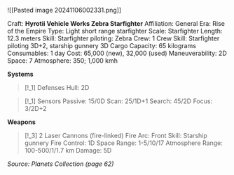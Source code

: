 ![[Pasted image 20241106002331.png]]

Craft: **Hyrotii Vehicle Works Zebra Starfighter**
Affiliation: General
Era: Rise of the Empire
Type: Light short range starfighter
Scale: Starfighter
Length: 12.3 meters
Skill: Starfighter piloting: Zebra
Crew: 1
Crew Skill: Starfighter piloting 3D+2, starship gunnery 3D 
Cargo Capacity: 65 kilograms
Consumables: 1 day
Cost: 65,000 (new), 32,000 (used)
Maneuverability: 2D
Space: 7
Atmosphere: 350; 1,000 kmh

**Systems**
> [!_1] Defenses
> Hull: 2D

> [!_1] Sensors
> Passive: 15/0D
> Scan: 25/1D+1
> Search: 45/2D
> Focus: 3/2D+2

**Weapons**
> [!_3] 2 Laser Cannons (fire-linked)
> Fire Arc: Front
> Skill: Starship gunnery
> Fire Control: 1D
> Space Range: 1-5/10/17
> Atmosphere Range: 100-500/1/1.7 km
> Damage: 5D



*Source: Planets Collection (page 62)*